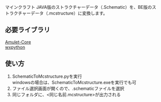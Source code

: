 マインクラフト JAVA版のストラクチャーデータ（.Schematic）を、BE版のストラクチャーデータ（.mcstructure）に変換します。  

## 必要ライブラリ
[Amulet-Core](https://pypi.org/project/amulet-core/)  
[wxpython](https://pypi.org/project/wxPython/)

## 使い方
1. SchematicToMcstructure.pyを実行  
   windowsの場合は、SchematicToMcstructure.exeを実行でも可  
2. ファイル選択画面が開くので、.schematicファイルを選択
3. 同じフォルダに、<同じ名前.mcstructure>が出力される
